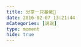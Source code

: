 ```yaml
---
title: 分享一只基佬🙂
date: 2016-02-07 13:21:44
mCategories: [说说]
type: moment
hide: true
---
```


<div id="pics-20160207132144"></div>

<script>
var data = [
    {"link": "2016-02-07_000001.jpeg", "type": "shuoshuo"},
    {"link": "2016-02-07_000003.jpeg", "type": "shuoshuo"}
];
picsRender(data, "pics-20160207132144");
</script>
